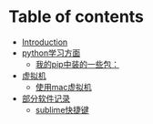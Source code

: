# Table of contents

* [Introduction](README.md)
* [python学习方面]()
    * [我的pip中装的一些包：](python学习/我的pip包中装的一些包：.md)
* [虚拟机]()
    * [使用mac虚拟机](虚拟机/使用mac虚拟机.md)
* [部分软件记录]()
    * [sublime快捷键](部分软件记录/sublime快捷键.md)


